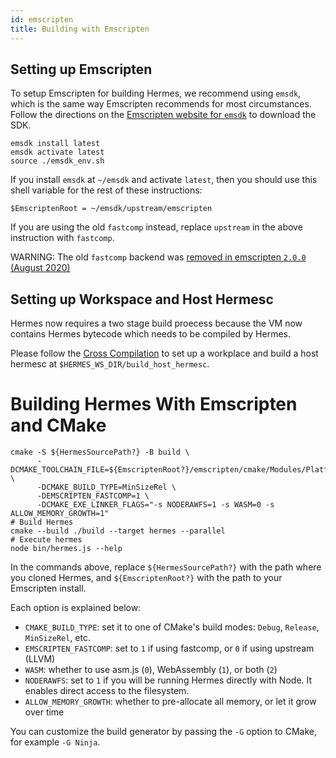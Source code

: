 ```yaml
---
id: emscripten
title: Building with Emscripten
---
```


## Setting up Emscripten

To setup Emscripten for building Hermes, we recommend using `emsdk`, which is
the same way Emscripten recommends for most circumstances.
Follow the directions on the
[Emscripten website for `emsdk`](https://emscripten.org/docs/getting_started/downloads.html)
to download the SDK.

```
emsdk install latest
emsdk activate latest
source ./emsdk_env.sh
```

If you install `emsdk` at `~/emsdk` and activate `latest`,
then you should use this shell variable for the rest of these instructions:

```
$EmscriptenRoot = ~/emsdk/upstream/emscripten
```

If you are using the old `fastcomp` instead, replace `upstream` in the above instruction with `fastcomp`.

WARNING: The old `fastcomp` backend was [removed in emscripten `2.0.0` (August 2020)](https://emscripten.org/docs/compiling/WebAssembly.html?highlight=fastcomp#backends)


## Setting up Workspace and Host Hermesc

Hermes now requires a two stage build proecess because the VM now contains
Hermes bytecode which needs to be compiled by Hermes.

Please follow the [Cross Compilation](./CrossCompilation.md) to set up a workplace
and build a host hermesc at `$HERMES_WS_DIR/build_host_hermesc`.


# Building Hermes With Emscripten and CMake

    cmake -S ${HermesSourcePath?} -B build \
          -DCMAKE_TOOLCHAIN_FILE=${EmscriptenRoot?}/emscripten/cmake/Modules/Platform/Emscripten.cmake \
          -DCMAKE_BUILD_TYPE=MinSizeRel \
          -DEMSCRIPTEN_FASTCOMP=1 \
          -DCMAKE_EXE_LINKER_FLAGS="-s NODERAWFS=1 -s WASM=0 -s ALLOW_MEMORY_GROWTH=1"
    # Build Hermes
    cmake --build ./build --target hermes --parallel
    # Execute hermes
    node bin/hermes.js --help

In the commands above, replace `${HermesSourcePath?}` with the path where you
cloned Hermes, and `${EmscriptenRoot?}` with the path to your Emscripten
install.


Each option is explained below:
* `CMAKE_BUILD_TYPE`: set it to one of CMake's build modes: `Debug`, `Release`,
  `MinSizeRel`, etc.
* `EMSCRIPTEN_FASTCOMP`: set to `1` if using fastcomp, or `0` if using upstream
  (LLVM)
* `WASM`: whether to use asm.js (`0`), WebAssembly (`1`), or both (`2`)
* `NODERAWFS`: set to `1` if you will be running Hermes directly with Node. It
  enables direct access to the filesystem.
* `ALLOW_MEMORY_GROWTH`: whether to pre-allocate all memory, or let it grow over
  time

You can customize the build generator by passing the `-G` option to CMake, for
example `-G Ninja`.
